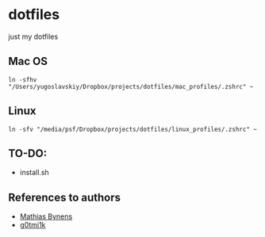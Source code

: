 # dotfiles

just my dotfiles

## Mac OS

```
ln -sfhv "/Users/yugoslavskiy/Dropbox/projects/dotfiles/mac_profiles/.zshrc" ~
```

## Linux

```
ln -sfv "/media/psf/Dropbox/projects/dotfiles/linux_profiles/.zshrc" ~
```

## TO-DO:

- install.sh

## References to authors

- [Mathias Bynens](https://github.com/mathiasbynens/)
- [g0tmi1k](https://github.com/g0tmi1k)

